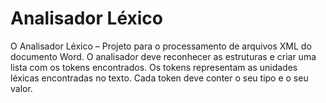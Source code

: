 # Analisador Léxico
O Analisador Léxico – Projeto para o processamento de arquivos XML do documento Word. O analisador deve reconhecer as estruturas e criar uma lista com os tokens encontrados. Os tokens representam as unidades léxicas encontradas no texto. Cada token deve conter o seu tipo e o seu valor.
